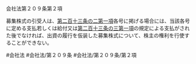会社法第２０９条第２項

募集株式の引受人は、[第二百十三条の二第一項](会社法＿＿＿＿第２１３条の２第１項)各号に掲げる場合には、当該各号に定める支払若しくは給付又は[第二百十三条の三第一項](会社法＿＿＿＿第２１３条の３第１項)の規定による支払がされた後でなければ、出資の履行を仮装した募集株式について、株主の権利を行使することができない。

#会社法
#会社法/第２０９条
#会社法/第２０９条/第２項
